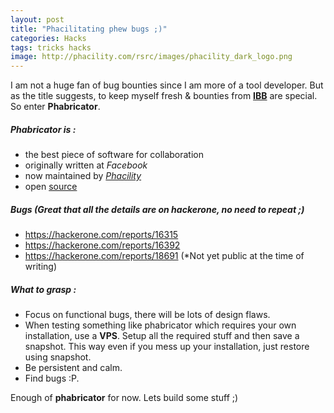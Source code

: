 ```yaml
---
layout: post
title: "Phacilitating phew bugs ;)"
categories: Hacks
tags: tricks hacks
image: http://phacility.com/rsrc/images/phacility_dark_logo.png
---
```


I am not a huge fan of bug bounties since I am more of a tool developer. But as the title suggests, to keep myself
fresh & bounties from [**IBB**](https://hackerone.com/ibb) are special. So enter **Phabricator**.

##### Phabricator is :

+ the best piece of software for collaboration
+ originally written at _Facebook_
+ now maintained by [_Phacility_](http://phacility.com)
+ open [source](https://github.com/phacility)

##### Bugs (Great that all the details are on hackerone, no need to repeat ;)

+ https://hackerone.com/reports/16315
+ https://hackerone.com/reports/16392
+ https://hackerone.com/reports/18691 (*Not yet public at the time of writing)

##### What to grasp :

+ Focus on functional bugs, there will be lots of design flaws.
+ When testing something like phabricator which requires your own installation, use a **VPS**. Setup all the required
stuff and then save a snapshot. This way even if you mess up your installation, just restore using snapshot.
+ Be persistent and calm.
+ Find bugs :P.

Enough of **phabricator** for now. Lets build some stuff ;)
